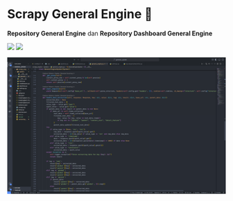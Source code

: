 # Scrapy General Engine 🚀

**Repository General Engine** dan **Repository Dashboard General Engine**

[![](https://img.shields.io/badge/github-repository_scrapy_general_egine-blue)](https://github.com/fossyy/general_spider "Repository General Engine")  [![](https://img.shields.io/badge/github-repository_dashboard_general_egine-blue)](https://github.com/fossyy/general_spider_dashboard "Repository Dashboard General Engine")


![Source Code General Engine](_images/code-root.png)

